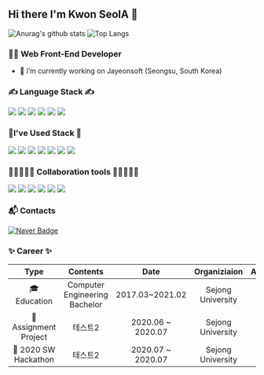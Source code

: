 ## Hi there I'm Kwon SeolA 👋
![Anurag's github stats](https://github-readme-stats.vercel.app/api?username=daodaoala&show_icons=true&theme=nightowl) ![Top Langs](https://github-readme-stats.vercel.app/api/top-langs/?username=daodaoala&layout=compact&theme=buefy)

### 🙋‍♂️ Web Front-End Developer

* 🔭 I’m currently working on Jayeonsoft (Seongsu, South Korea)
<!-- * 🌱 I’m currently learning React, Vue, HTML5, CSS3 -->


### ✍ Language Stack ✍
<img src="https://img.shields.io/badge/C-A8B9CC?style=flat-square&logo=C&logoColor=white"/> <img src="https://img.shields.io/badge/Java-007396?style=flat-square&logo=Java&logoColor=white"/> <img src="https://img.shields.io/badge/JavaScript-F7DF1E?style=flat-square&logo=JavaScript&logoColor=white"/> <img src="https://img.shields.io/badge/HTML5-E34F26?style=flat-square&logo=HTML5&logoColor=white"/> <img src="https://img.shields.io/badge/CSS3-1572B6?style=flat-square&logo=CSS3&logoColor=white"/> <img src="https://img.shields.io/badge/Sass-CC6699?style=flat-square&logo=Sass&logoColor=white"/> 

### 💪I've Used Stack 💪
<img src="https://img.shields.io/badge/React-61DAFB?style=flat-square&logo=React&logoColor=black"/> <img src="https://img.shields.io/badge/Vue-4FC08D?style=flat-square&logo=Vue.js&logoColor=white"/> <img src="https://img.shields.io/badge/Bootstrap-7952B3?style=flat-square&logo=Bootstrap&logoColor=white"/> <img src="https://img.shields.io/badge/MySQL-4479A1?style=flat-square&logo=MySQL&logoColor=white"/> <img src="https://img.shields.io/badge/MongoDB-47A248?style=flat-square&logo=MongoDB&logoColor=white"/> <img src="https://img.shields.io/badge/MUI-007FFF?style=flat-square&logo=MUI&logoColor=white"/> <img src="https://img.shields.io/badge/JSON Web Tokens-000000?style=flat-square&logo=JSON Web Tokens&logoColor=white"/>  

### 👩🏼‍🤝‍👩🏻 Collaboration tools 👩🏼‍🤝‍🧑🏾
<img src="https://img.shields.io/badge/GitHub-181717?style=flat-square&logo=GitHub&logoColor=white"/> <img src="https://img.shields.io/badge/GitLab-FCA121?style=flat-square&logo=GitLab&logoColor=black"/> <img src="https://img.shields.io/badge/Slack-4A154B?style=flat-square&logo=Slack&logoColor=white"/> <img src="https://img.shields.io/badge/Notion-000000?style=flat-square&logo=Notion&logoColor=white"/> <img src="https://img.shields.io/badge/Jira-0052CC?style=flat-square&logo=Jira&logoColor=white"/> <img src="https://img.shields.io/badge/Google Sheets-34A853?style=flat-square&logo=Google Sheets&logoColor=white"/>

### 📬 Contacts

  [![Naver Badge](https://img.shields.io/badge/Naver-03C75A?style=flat-square&logo=Gmail&logoColor=white&link=mailto:sulah0326@naver.com)](mailto:sulah0326@naver.com)


### ✨ Career ✨

| Type | Contents | Date | Organiziaion | Awards |
|:----------:|:--------------------------:|:----------:|:----------:|:-------:|
| 🎓Education | Computer Engineering Bachelor | 2017.03~2021.02 | Sejong University | |
| 📕 Assignment Project |테스트2| 2020.06 ~ 2020.07 | Sejong University |� |
| 🧩 2020 SW Hackathon |테스트2| 2020.07 ~ 2020.07 | Sejong University |�🥉|
<!--
- 🔭 I’m currently working on Jayeonsoft (Seongsu, South Korea)
- 🌱 I’m currently learning React, Redux, Vue, HTML, CSS
- 👯 I’m looking to collaborate on ...
- 🤔 I’m looking for help with ...
- 💬 Ask me about ...
- 📫 How to reach me: ...
- 😄 Pronouns: ...
- ⚡ Fun fact: ...
-->
